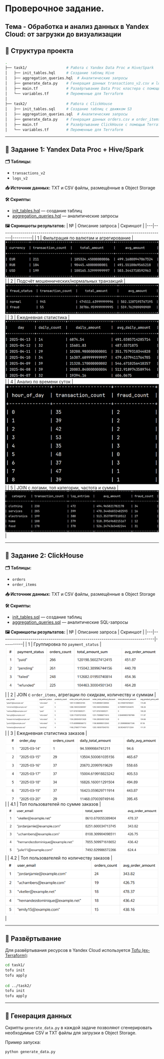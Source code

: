 
# Проверочное задание.
## Тема - Обработка и анализ данных в Yandex Cloud: от загрузки до визуализации

## 📁 Структура проекта

```bash
.
├── task1/                  # Работа с Yandex Data Proc и Hive/Spark
│   ├── init_tables.hql     # Создание таблиц Hive
│   ├── aggregation_queries.hql  # Аналитические запросы
│   ├── generate_data.py    # Генерация данных transactions_v2.csv и logs_v2.txt
│   ├── main.tf             # Развёртывание Data Proc кластера с помощью Terraform
│   └── variables.tf        # Переменные для Terraform
│
├── task2/                  # Работа с ClickHouse
│   ├── init_tables.sql     # Создание таблиц с движком S3
│   ├── aggregation_queries.sql  # Аналитические запросы
│   ├── generate_data.py    # Генерация данных orders.csv и order_items.csv
│   ├── main.tf             # Развёртывание ClickHouse с помощью Terraform
│   └── variables.tf        # Переменные для Terraform
```

---

## 📌 Задание 1: Yandex Data Proc + Hive/Spark

**🗂 Таблицы:**
- `transactions_v2`
- `logs_v2`

**📥 Источник данных:**
TXT и CSV файлы, размещённые в Object Storage

**🛠️ Скрипты:**
- [init_tables.hql](task1/init_tables.hql) — создание таблиц
- [aggregation_queries.hql](task1/aggregation_queries.hql) — аналитические запросы

**🖼 Скриншоты результатов:**
| № | Описание запроса                                                                 | Скриншот |
|---|-----------------------------------------------------------------------------------|----------|
| 1 | Фильтрация по валютам и агрегирование                                            | ![query1](task1/res_img/query1_res.png) |
| 2 | Подсчёт мошеннических/нормальных транзакций                                      | ![query2](task1/res_img/query2_res.png) |
| 3 | Ежедневная статистика                                                            | ![query3](task1/res_img/query3_res.png) |
| 4 | Анализ по времени суток                                                          | ![query4](task1/res_img/query4_res.png) |
| 5 | JOIN с логами, топ категории, частота и сумма                                   | ![query5](task1/res_img/query5_res.png) |

---

## 📌 Задание 2: ClickHouse

**🗂 Таблицы:**
- `orders`
- `order_items`

**📥 Источник данных:**
TXT и CSV файлы, размещённые в Object Storage

**🛠️ Скрипты:**
- [init_tables.sql](task2/init_tables.sql) — создание таблиц
- [aggregation_queries.sql](task2/aggregation_queries.sql) — аналитические SQL-запросы

**🖼 Скриншоты результатов:**
| № | Описание запроса                                                             | Скриншот |
|---|------------------------------------------------------------------------------|----------|
| 1 | Группировка по `payment_status`                                              | ![query1](task2/res_img/query1_res.png) |
| 2 | JOIN с `order_items`, агрегации по скидкам, количеству и суммам              | ![query2](task2/res_img/query2_res.png) |
| 3 | Ежедневная статистика заказов                                                | ![query3](task2/res_img/query3_res.png) |
| 4.1 | Топ пользователей по сумме заказов                                         | ![query4_1](task2/res_img/query4_1_res.png) |
| 4.2 | Топ пользователей по количеству заказов                                    | ![query4_2](task2/res_img/query4_2_res.png) |

---

## 🚀 Развёртывание

Для развёртывания ресурсов в Yandex Cloud используется [Tofu (ex-Terraform)](https://opentofu.org/):

```bash
cd task1/
tofu init
tofu apply

cd ../task2/
tofu init
tofu apply
```

---

## 🧪 Генерация данных

Скрипты `generate_data.py` в каждой задаче позволяют сгенерировать необходимые CSV и TXT файлы для загрузки в Object Storage.

Пример запуска:

```bash
python generate_data.py
```
